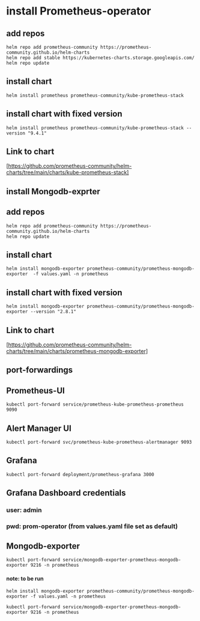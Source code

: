 # install Prometheus-operator

## add repos
```
helm repo add prometheus-community https://prometheus-community.github.io/helm-charts
helm repo add stable https://kubernetes-charts.storage.googleapis.com/
helm repo update
```



## install chart

```
helm install prometheus prometheus-community/kube-prometheus-stack
```


## install chart with fixed version

```
helm install prometheus prometheus-community/kube-prometheus-stack --version "9.4.1"
```


## Link to chart

[https://github.com/prometheus-community/helm-charts/tree/main/charts/kube-prometheus-stack]

## install Mongodb-exprter

## add repos
```
helm repo add prometheus-community https://prometheus-community.github.io/helm-charts
helm repo update
```


## install chart
```
helm install mongodb-exporter prometheus-community/prometheus-mongodb-exporter  -f values.yaml -n prometheus
```


## install chart with fixed version
```
helm install mongodb-exporter prometheus-community/prometheus-mongodb-exporter --version "2.8.1" 
```


## Link to chart
[https://github.com/prometheus-community/helm-charts/tree/main/charts/prometheus-mongodb-exporter]

## port-forwardings

## Prometheus-UI
```
kubectl port-forward service/prometheus-kube-prometheus-prometheus 9090
```


## Alert Manager UI
```
kubectl port-forward svc/prometheus-kube-prometheus-alertmanager 9093
```


## Grafana
```
kubectl port-forward deployment/prometheus-grafana 3000
```


## Grafana Dashboard credentials

### user: admin
### pwd: prom-operator (from values.yaml file set as default)



## Mongodb-exporter
```
kubectl port-forward service/mongodb-exporter-prometheus-mongodb-exporter 9216 -n prometheus
```


#### note: to be run
```
helm install mongodb-exporter prometheus-community/prometheus-mongodb-exporter -f values.yaml -n prometheus
```
```
kubectl port-forward service/mongodb-exporter-prometheus-mongodb-exporter 9216 -n prometheus
``` 
